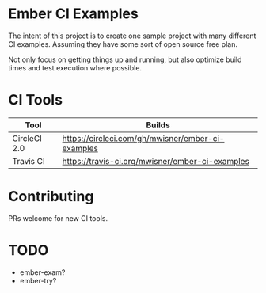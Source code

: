 # Ember CI Examples

The intent of this project is to create one sample project with many different CI examples.
Assuming they have some sort of open source free plan.

Not only focus on getting things up and running, but also optimize build times and test 
execution where possible.

# CI Tools
| Tool          | Builds        |
| ------------- | ------------- |
| CircleCI 2.0  | https://circleci.com/gh/mwisner/ember-ci-examples  |
| Travis CI     | https://travis-ci.org/mwisner/ember-ci-examples  |


# Contributing
PRs welcome for new CI tools.

# TODO
- ember-exam? 
- ember-try?

